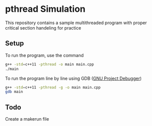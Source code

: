 # pthread Simulation

This repository contains a sample multithreaded program with proper critical section handeling for practice

## Setup

To run the program, use the command
``` bash
g++ -std=c++11 -pthread -o main main.cpp
./main
```

To run the program line by line using GDB ([GNU Project Debugger](https://sourceware.org/gdb/))
``` bash
g++ -std=c++11 -pthread -g -o main main.cpp
gdb main
```

## Todo

Create a makerun file
